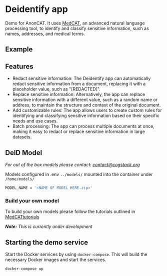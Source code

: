# Deidentify app

Demo for AnonCAT. It uses [MedCAT](https://github.com/CogStack/cogstack-nlp/tree/main/v1/medcat), an advanced natural language processing tool, to identify and classify sensitive information, such as names, addresses, and medical terms.

## Example

## Features
- Redact sensitive information: The Deidentify app can automatically redact sensitive information from a document, replacing it with a placeholder value, such as "[REDACTED]".
- Replace sensitive information: Alternatively, the app can replace sensitive information with a different value, such as a random name or address, to maintain the structure and context of the original document.
- Add customizable rules: The app allows users to create custom rules for identifying and classifying sensitive information based on their specific needs and use cases.
- Batch processing: The app can process multiple documents at once, making it easy to redact or replace sensitive information in large datasets.
  
## DeID Model
 *For out of the box models please contact: contact@cogstack.org*

Models configured in .env
 `../models/` mounted into the container under `/home/models/` 
```bash
MODEL_NAME = '<NAME OF MODEL HERE.zip>'
```


### Build your own model

To build your own models please follow the tutorials outlined in [MedCATtutorials](https://github.com/CogStack/cogstack-nlp/tree/main/v1/medcat-tutorials)

*__Note:__ This is currently under development*

## Starting the demo service

Start the Docker services by using `docker-compose`. This will build the necessary Docker images and start the services.
```bash
docker-compose up
```

